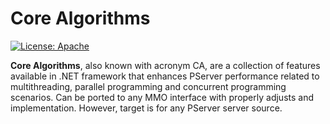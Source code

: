 # Core Algorithms
[![License: Apache][license-badge]][license]

**Core Algorithms**, also known with acronym CA, are a collection of features available in .NET framework that enhances PServer performance related to multithreading, parallel programming and concurrent programming scenarios. Can be ported to any MMO interface with properly adjusts and implementation. However, target is for any PServer server source.

[license]: /LICENSE
[license-badge]: https://img.shields.io/badge/License-MIT-black.svg
